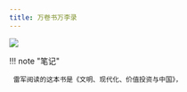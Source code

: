 ```yaml
---
title: 万卷书万李录
---
```


![](https://www.notion.so/icons/book_gray.svg.jpg)


!!! note "笔记"

	 雷军阅读的这本书是《文明、现代化、价值投资与中国》， 

